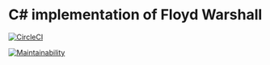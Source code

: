 # C# implementation of Floyd Warshall

[![CircleCI](https://circleci.com/gh/apotema/floyd_warshall/tree/master.svg?style=svg)](https://circleci.com/gh/apotema/floyd_warshall/tree/master)

[![Maintainability](https://api.codeclimate.com/v1/badges/d8afe233f23001a7c208/maintainability)](https://codeclimate.com/github/apotema/floyd_warshall/maintainability)

